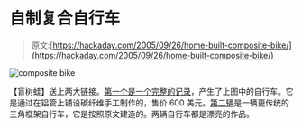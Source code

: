 # 自制复合自行车

> 原文:[https://hackaday.com/2005/09/26/home-built-composite-bike/](https://hackaday.com/2005/09/26/home-built-composite-bike/)

![composite bike](../Images/a7f2e2d95a45d16fa1bf0847f699667a.png)

【盲树蛙】送上两大链接。[第一个是一个完整的记录](http://www.sheldonbrown.com/rinard/howibuil.htm)，产生了上图中的自行车。它是通过在铝管上铺设碳纤维手工制作的，售价 600 美元。[第二辆](http://www.bmeres.com/carbonframe1.htm)是一辆更传统的三角框架自行车，它是按照原文建造的。两辆自行车都是漂亮的作品。